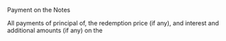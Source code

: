 Payment on the Notes

All payments of principal of, the redemption price (if any), and interest and additional amounts (if any) on the
